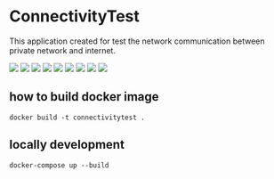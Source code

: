 # ConnectivityTest

This application created for test the network communication between private network and internet.

![](img/1.png)
![](img/2.png)
![](img/3.png)
![](img/4.png)
![](img/5.png)
![](img/6.png)
![](img/7.png)
![](img/8.png)
![](img/9.png)


## how to build docker image

```shell
docker build -t connectivitytest .
```

## locally development

```shell
docker-compose up --build 
```